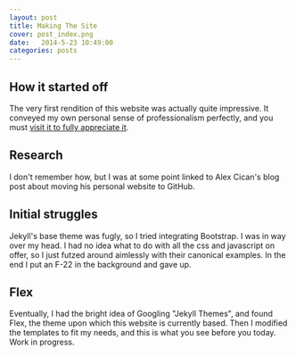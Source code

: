 ```yaml
---
layout: post
title: Making The Site
cover: post_index.png
date:   2014-5-23 10:49:00
categories: posts
---
```


## How it started off

The very first rendition of this website was actually quite impressive. It conveyed my own personal sense of professionalism perfectly, and you must [visit it to fully appreciate it](/old).

## Research

I don't remember how, but I was at some point linked to Alex Cican's blog post about moving his personal website to GitHub.

## Initial struggles

Jekyll's base theme was fugly, so I tried integrating Bootstrap. I was in way over my head. I had no idea what to do with all the css and javascript on offer, so I just futzed around aimlessly with their canonical examples. In the end I put an F-22 in the background and gave up.

## Flex

Eventually, I had the bright idea of Googling "Jekyll Themes", and found Flex, the theme upon which this website is currently based. Then I modified the templates to fit my needs, and this is what you see before you today. Work in progress.
